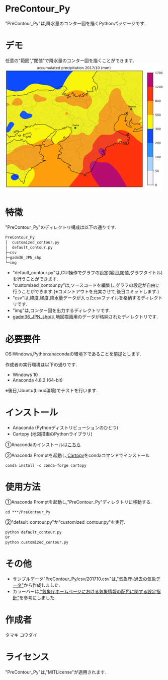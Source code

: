 # PreContour_Py
"PreContour_Py"は,降水量のコンター図を描くPythonパッケージです.

# デモ
任意の"範囲","閾値"で降水量のコンター図を描くことができます.
![](https://github.com/KodaiTamaki/PreContour_Py/blob/master/img/201710.png)
 
# 特徴
"PreContour_Py"のディレクトリ構成は以下の通りです.

```
PreContour_Py
│  customized_contour.py
│  default_contour.py
├─csv
├─gadm36_JPN_shp
└─img
```

* "default_contour.py"は,CUI操作でグラフの設定(範囲,閾値,グラフタイトル)を行うことができます.
* "customized_contour.py"は,ソースコードを編集し,グラフの設定が自由に行うことができます.(※コメントアウトを充実させて,後日コミットします.)
* "csv"は,緯度,経度,降水量データが入ったcsvファイルを格納するディレクトリです.
* "img"は,コンター図を出力するディレクトリです.
* [gadm36_JPN_shp](https://gadm.org/download_country_v3.html)は,地図描画用のデータが格納されたディレクトリです.

# 必要要件
OS:Windows,Python:anacondaの環境下であることを前提とします.

作成者の実行環境は以下の通りです.
* Windows 10
* Anaconda 4.8.2 (64-bit)

※後日,Ubuntu(Linux環境)でテストを行います.

 
# インストール
* Anaconda (Pythonディストリビューションのひとつ)
* Cartopy (地図描画のPythonライブラリ)

➀Anacondaのインストールは[こちら](https://www.anaconda.com/distribution/)

➁Anaconda Promptを起動し,[Cartopy](https://scitools.org.uk/cartopy/docs/latest/#)をcondaコマンドでインストール
```
conda install -c conda-forge cartopy
```

# 使用方法

➀Anaconda Promptを起動し,"PreContour_Py"ディレクトリに移動する.
```
cd ***/PreContour_Py
```

➁"default_contour.py"か"customized_contour.py"を実行.
```
python default_contour.py
Or
python customized_contour.py
```
 
# その他
* サンプルデータ"PreContour_Py/csv/201710.csv"は,["気象庁-過去の気象データ"](https://www.data.jma.go.jp/obd/stats/etrn/index.php)から作成しました.
* カラーバーは,["気象庁ホームページにおける気象情報の配色に関する設定指針"](https://www.jma.go.jp/jma/kishou/info/colorguide/120524_hpcolorguide.pdf)を参考にしました.

# 作成者
タマキ コウダイ
 
# ライセンス
"PreContour_Py"は,"MITLicense"が適用されます.
